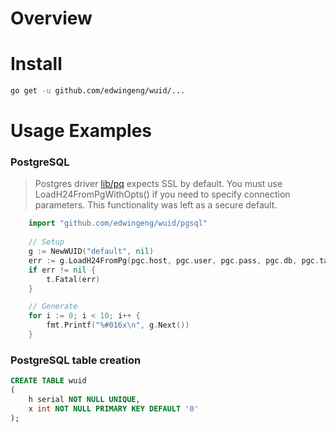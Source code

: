 # Overview

# Install
``` bash
go get -u github.com/edwingeng/wuid/...
```

# Usage Examples

### PostgreSQL

> Postgres driver [lib/pq](https://github.com/lib/pq) expects SSL by default. You must use
> LoadH24FromPgWithOpts() if you need to specify connection parameters. This functionality
> was left as a secure default.

```go
    import "github.com/edwingeng/wuid/pgsql"
    
    // Setup
    g := NewWUID("default", nil)
    err := g.LoadH24FromPg(pgc.host, pgc.user, pgc.pass, pgc.db, pgc.table)
    if err != nil {
        t.Fatal(err)
    }

    // Generate
    for i := 0; i < 10; i++ {
        fmt.Printf("%#016x\n", g.Next())
    }
```

### PostgreSQL table creation

```sql
CREATE TABLE wuid
(
    h serial NOT NULL UNIQUE,
    x int NOT NULL PRIMARY KEY DEFAULT '0'
);
```